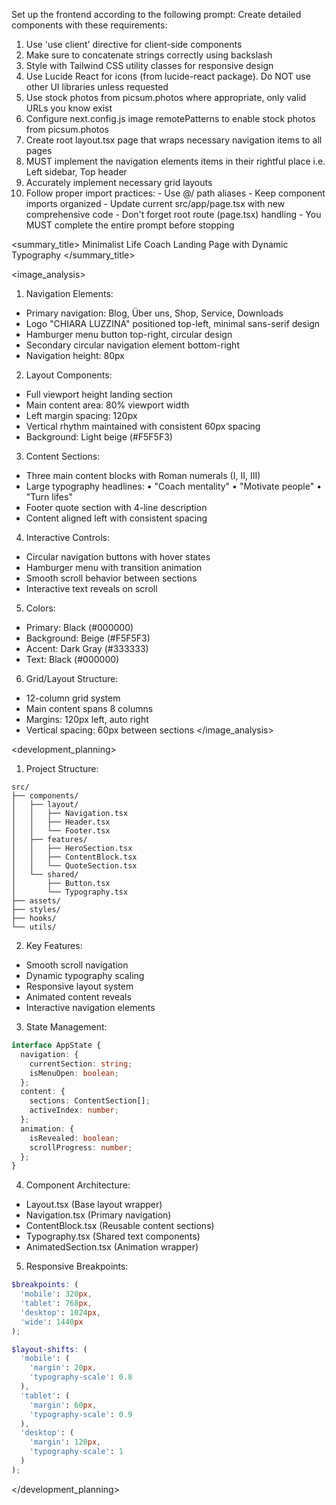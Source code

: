 Set up the frontend according to the following prompt:
  <frontend-prompt>
  Create detailed components with these requirements:
  1. Use 'use client' directive for client-side components
  2. Make sure to concatenate strings correctly using backslash
  3. Style with Tailwind CSS utility classes for responsive design
  4. Use Lucide React for icons (from lucide-react package). Do NOT use other UI libraries unless requested
  5. Use stock photos from picsum.photos where appropriate, only valid URLs you know exist
  6. Configure next.config.js image remotePatterns to enable stock photos from picsum.photos
  7. Create root layout.tsx page that wraps necessary navigation items to all pages
  8. MUST implement the navigation elements items in their rightful place i.e. Left sidebar, Top header
  9. Accurately implement necessary grid layouts
  10. Follow proper import practices:
     - Use @/ path aliases
     - Keep component imports organized
     - Update current src/app/page.tsx with new comprehensive code
     - Don't forget root route (page.tsx) handling
     - You MUST complete the entire prompt before stopping
  </frontend-prompt>

  <summary_title>
Minimalist Life Coach Landing Page with Dynamic Typography
</summary_title>

<image_analysis>
1. Navigation Elements:
- Primary navigation: Blog, Über uns, Shop, Service, Downloads
- Logo "CHIARA LUZZINA" positioned top-left, minimal sans-serif design
- Hamburger menu button top-right, circular design
- Secondary circular navigation element bottom-right
- Navigation height: 80px

2. Layout Components:
- Full viewport height landing section
- Main content area: 80% viewport width
- Left margin spacing: 120px
- Vertical rhythm maintained with consistent 60px spacing
- Background: Light beige (#F5F5F3)

3. Content Sections:
- Three main content blocks with Roman numerals (I, II, III)
- Large typography headlines:
  • "Coach mentality"
  • "Motivate people"
  • "Turn lifes"
- Footer quote section with 4-line description
- Content aligned left with consistent spacing

4. Interactive Controls:
- Circular navigation buttons with hover states
- Hamburger menu with transition animation
- Smooth scroll behavior between sections
- Interactive text reveals on scroll

5. Colors:
- Primary: Black (#000000)
- Background: Beige (#F5F5F3)
- Accent: Dark Gray (#333333)
- Text: Black (#000000)

6. Grid/Layout Structure:
- 12-column grid system
- Main content spans 8 columns
- Margins: 120px left, auto right
- Vertical spacing: 60px between sections
</image_analysis>

<development_planning>
1. Project Structure:
```
src/
├── components/
│   ├── layout/
│   │   ├── Navigation.tsx
│   │   ├── Header.tsx
│   │   └── Footer.tsx
│   ├── features/
│   │   ├── HeroSection.tsx
│   │   ├── ContentBlock.tsx
│   │   └── QuoteSection.tsx
│   └── shared/
│       ├── Button.tsx
│       └── Typography.tsx
├── assets/
├── styles/
├── hooks/
└── utils/
```

2. Key Features:
- Smooth scroll navigation
- Dynamic typography scaling
- Responsive layout system
- Animated content reveals
- Interactive navigation elements

3. State Management:
```typescript
interface AppState {
  navigation: {
    currentSection: string;
    isMenuOpen: boolean;
  };
  content: {
    sections: ContentSection[];
    activeIndex: number;
  };
  animation: {
    isRevealed: boolean;
    scrollProgress: number;
  };
}
```

4. Component Architecture:
- Layout.tsx (Base layout wrapper)
- Navigation.tsx (Primary navigation)
- ContentBlock.tsx (Reusable content sections)
- Typography.tsx (Shared text components)
- AnimatedSection.tsx (Animation wrapper)

5. Responsive Breakpoints:
```scss
$breakpoints: (
  'mobile': 320px,
  'tablet': 768px,
  'desktop': 1024px,
  'wide': 1440px
);

$layout-shifts: (
  'mobile': (
    'margin': 20px,
    'typography-scale': 0.8
  ),
  'tablet': (
    'margin': 60px,
    'typography-scale': 0.9
  ),
  'desktop': (
    'margin': 120px,
    'typography-scale': 1
  )
);
```
</development_planning>